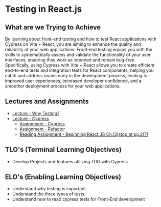 # Testing in React.js

## What are we Trying to Achieve

By learning about front-end testing and how to test React applications with Cypress on Vite + React, you are aiming to enhance the quality and reliability of your web applications. Front-end testing equips you with the skills to systematically assess and validate the functionality of your user interfaces, ensuring they work as intended and remain bug-free. Specifically, using Cypress with Vite + React allows you to create efficient end-to-end tests and integration tests for React components, helping you catch and address issues early in the development process, leading to improved user experiences, increased developer confidence, and a smoother deployment process for your web applications.

## Lectures and Assignments

- [Lecture - Why Testing?](./1-why-testing.md)
- [Lecture - Cypress](./2-cypress-react.md)
  - [Assignment - Cypress](https://github.com/Code-Platoon-Assignments/react-cypress.git)
  - [Assignment - Refactor](https://github.com/Code-Platoon-Assignments/React-Refactor.git)
  - [Reading Assignment - Beginning React.JS Ch.12(stop at pg.317)](https://drive.google.com/file/d/1groEhrGvFKe7Jf_u3NfnoDQUJspU2alu/view?usp=drive_link)

## TLO's (Terminal Learning Objectives)

- Develop Projects and features utilizing TDD with Cypress

## ELO's (Enabling Learning Objectives)

- Understand why testing is important
- Understand the three types of tests
- Understand how to read cypress tests for Front-End development
